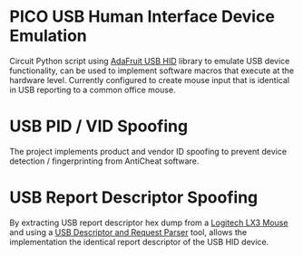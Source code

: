# PICO USB Human Interface Device Emulation
Circuit Python script using [AdaFruit USB HID](https://github.com/adafruit/Adafruit_CircuitPython_HID) library to emulate USB device functionality, can be used to implement software macros that execute at the hardware level. Currently configured to create mouse input that is identical in USB reporting to a common office mouse.

# USB PID / VID Spoofing
The project implements product and vendor ID spoofing to prevent device detection / fingerprinting from AntiCheat software.

# USB Report Descriptor Spoofing
By extracting USB report descriptor hex dump from a [Logitech LX3 Mouse](http://cdn.cnetcontent.com/18/53/18537558-49bb-46a3-a483-1ea19771a155.pdf) and using a [USB Descriptor and Request Parser](https://eleccelerator.com/usbdescreqparser/) tool, allows the implementation the identical report descriptor of the USB HID device.
